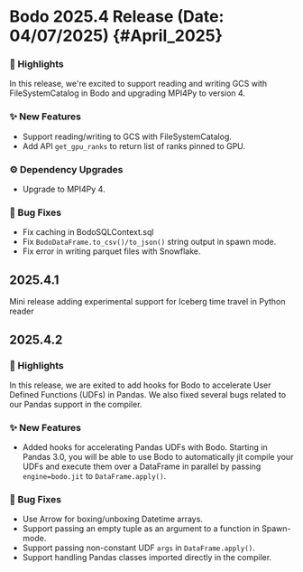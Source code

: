 # Bodo 2025.4 Release (Date: 04/07/2025) {#April_2025}

### 🎉 Highlights

In this release, we're excited to support reading and writing GCS with FileSystemCatalog in Bodo and upgrading MPI4Py to version 4.

### ✨ New Features

 - Support reading/writing to GCS with FileSystemCatalog.
 - Add API `get_gpu_ranks` to return list of ranks pinned to GPU.

### ⚙️ Dependency Upgrades

 - Upgrade to MPI4Py 4.

### 🐛 Bug Fixes

 - Fix caching in BodoSQLContext.sql
 - Fix `BodoDataFrame.to_csv()/to_json()` string output in spawn mode.
 - Fix error in writing parquet files with Snowflake.

## 2025.4.1
Mini release adding experimental support for Iceberg time travel in Python reader

## 2025.4.2

### 🎉 Highlights

In this release, we are exited to add hooks for Bodo to accelerate User Defined Functions (UDFs) in Pandas. We also fixed several bugs related to our Pandas support in the compiler.

### ✨ New Features

 - Added hooks for accelerating Pandas UDFs with Bodo. Starting in Pandas 3.0, you will be able to use Bodo to automatically jit compile your UDFs and execute them over a DataFrame in parallel by passing `engine=bodo.jit` to `DataFrame.apply()`.

### 🐛 Bug Fixes

 - Use Arrow for boxing/unboxing Datetime arrays.
 - Support passing an empty tuple as an argument to a function in Spawn-mode.
 - Support passing non-constant UDF `args` in `DataFrame.apply()`.
 - Support handling Pandas classes imported directly in the compiler.